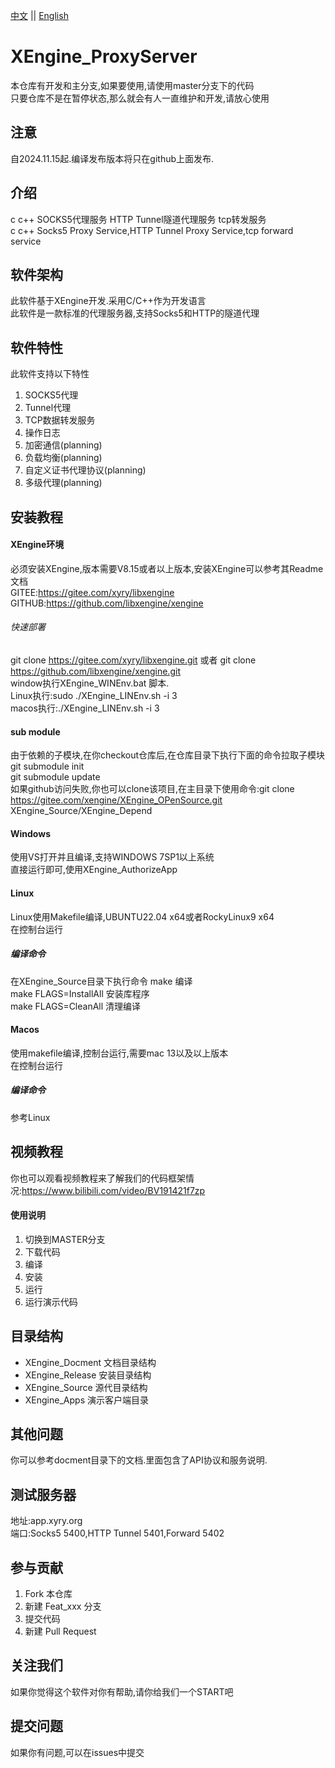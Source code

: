 [中文](README.md) ||  [English](README.en.md)  
# XEngine_ProxyServer
本仓库有开发和主分支,如果要使用,请使用master分支下的代码  
只要仓库不是在暂停状态,那么就会有人一直维护和开发,请放心使用  

## 注意
自2024.11.15起.编译发布版本将只在github上面发布.

## 介绍
c c++ SOCKS5代理服务 HTTP Tunnel隧道代理服务 tcp转发服务  
c c++ Socks5 Proxy Service,HTTP Tunnel Proxy Service,tcp forward service  

## 软件架构
此软件基于XEngine开发.采用C/C++作为开发语言  
此软件是一款标准的代理服务器,支持Socks5和HTTP的隧道代理  
## 软件特性
此软件支持以下特性  
1. SOCKS5代理
2. Tunnel代理
3. TCP数据转发服务
4. 操作日志
5. 加密通信(planning)
6. 负载均衡(planning)
7. 自定义证书代理协议(planning)
8. 多级代理(planning)

## 安装教程

#### XEngine环境
必须安装XEngine,版本需要V8.15或者以上版本,安装XEngine可以参考其Readme文档  
GITEE:https://gitee.com/xyry/libxengine  
GITHUB:https://github.com/libxengine/xengine

###### 快速部署
git clone https://gitee.com/xyry/libxengine.git 或者 git clone https://github.com/libxengine/xengine.git  
window执行XEngine_WINEnv.bat 脚本.  
Linux执行:sudo ./XEngine_LINEnv.sh -i 3  
macos执行:./XEngine_LINEnv.sh -i 3  

#### sub module
由于依赖的子模块,在你checkout仓库后,在仓库目录下执行下面的命令拉取子模块  
git submodule init  
git submodule update  
如果github访问失败,你也可以clone该项目,在主目录下使用命令:git clone https://gitee.com/xengine/XEngine_OPenSource.git XEngine_Source/XEngine_Depend

#### Windows
使用VS打开并且编译,支持WINDOWS 7SP1以上系统  
直接运行即可,使用XEngine_AuthorizeApp

#### Linux
Linux使用Makefile编译,UBUNTU22.04 x64或者RockyLinux9 x64  
在控制台运行

##### 编译命令
在XEngine_Source目录下执行命令
make 编译  
make FLAGS=InstallAll 安装库程序  
make FLAGS=CleanAll 清理编译  

#### Macos
使用makefile编译,控制台运行,需要mac 13以及以上版本  
在控制台运行

##### 编译命令
参考Linux

## 视频教程
你也可以观看视频教程来了解我们的代码框架情况:https://www.bilibili.com/video/BV191421f7zp

#### 使用说明

1.  切换到MASTER分支
2.  下载代码
3.  编译
4.  安装
5.  运行
6.  运行演示代码

## 目录结构
- XEngine_Docment  文档目录结构  
- XEngine_Release  安装目录结构  
- XEngine_Source   源代目录结构  
- XEngine_Apps     演示客户端目录  

## 其他问题  
你可以参考docment目录下的文档.里面包含了API协议和服务说明.

## 测试服务器
地址:app.xyry.org  
端口:Socks5 5400,HTTP Tunnel 5401,Forward 5402

## 参与贡献

1.  Fork 本仓库
2.  新建 Feat_xxx 分支
3.  提交代码
4.  新建 Pull Request  

## 关注我们
如果你觉得这个软件对你有帮助,请你给我们一个START吧

## 提交问题

如果你有问题,可以在issues中提交